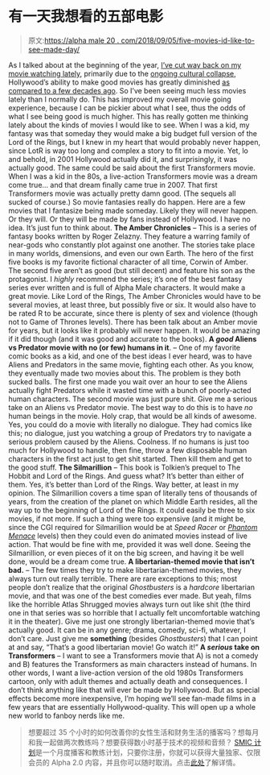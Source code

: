 # 有一天我想看的五部电影

> 原文:[https://alpha male 20 . com/2018/09/05/five-movies-id-like-to-see-made-day/](https://alphamale20.com/2018/09/05/five-movies-id-like-to-see-made-someday/)

As I talked about at the beginning of the year, [I’ve cut way back on my movie watching lately](https://calebjonesblog.com/movies-ive-given/), primarily due to the [ongoing cultural collapse](https://calebjonesblog.com/cultural-collapse/), Hollywood’s ability to make good movies has greatly diminished [as compared to a few decades ago](https://calebjonesblog.com/1982-best-year-ever-movies/). So I’ve been seeing much less movies lately than I normally do. This has improved my overall movie going experience, because I can be pickier about what I see, thus the odds of what I see being good is much higher.
This has really gotten me thinking lately about the kinds of movies I would like to see.
When I was a kid, my fantasy was that someday they would make a big budget full version of the Lord of the Rings, but I knew in my heart that would probably never happen, since LotR is way too long and complex a story to fit into a movie.
Yet, lo and behold, in 2001 Hollywood actually did it, and surprisingly, it was actually good.
The same could be said about the first Transformers movie. When I was a kid in the 80s, a live-action Transformers movie was a dream come true… and that dream finally came true in 2007\. That first Transformers movie was actually pretty damn good. (The sequels all sucked of course.)
So movie fantasies really do happen.
Here are a few movies that I fantasize being made someday. Likely they will never happen. Or they will. Or they will be made by fans instead of Hollywood. I have no idea. It’s just fun to think about.
**The Amber Chronicles** – This is a series of fantasy books written by Roger Zelazny. They feature a warring family of near-gods who constantly plot against one another. The stories take place in many worlds, dimensions, and even our own Earth. The hero of the first five books is my favorite fictional character of all time, Corwin of Amber. The second five aren’t as good (but still decent) and feature his son as the protagonist. I *highly* recommend the series; it’s one of the best fantasy series ever written and is full of Alpha Male characters.
It would make a great movie. Like Lord of the Rings, The Amber Chronicles would have to be several movies, at least three, but possibly five or six. It would also have to be rated R to be accurate, since there is plenty of sex and violence (though not to Game of Thrones levels).
There has been talk about an Amber movie for years, but it looks like it probably will never happen. It would be amazing if it did though (and it was good and accurate to the books).
**A *good* Aliens vs Predator movie with no (or few) humans in it**. – One of my favorite comic books as a kid, and one of the best ideas I ever heard, was to have Aliens and Predators in the same movie, fighting each other.
As you know, they eventually made two movies about this. The problem is they both sucked balls. The first one made you wait over an hour to see the Aliens actually fight Predators while it wasted time with a bunch of poorly-acted human characters. The second movie was just pure shit.
Give me a serious take on an Aliens vs Predator movie. The best way to do this is to have *no* human beings in the movie. Holy crap, that would be all kinds of awesome. Yes, you could do a movie with literally no dialogue. They had comics like this; no dialogue, just you watching a group of Predators try to navigate a serious problem caused by the Aliens. Coolness.
If no humans is just too much for Hollywood to handle, then fine, throw a few disposable human characters in the first act just to get shit started. Then kill them and get to the good stuff.
**The Silmarillion** – This book is Tolkien’s prequel to The Hobbit and Lord of the Rings. And guess what? It’s better than either of them. Yes, it’s better than Lord of the Rings. Way better, at least in my opinion.
The Silmarillion covers a time span of literally tens of thousands of years, from the creation of the planet on which Middle Earth resides, all the way up to the beginning of Lord of the Rings. It could easily be three to six movies, if not more.
If such a thing were too expensive (and it might be, since the CGI required for Silmarillion would be at *Speed Racer* or [*Phantom Menace*](https://calebjonesblog.com/my-superior-version-of-the-phantom-menace/) levels) then they could even do animated movies instead of live action. That would be fine with me, provided it was well done.
Seeing the Silmarillion, or even pieces of it on the big screen, and having it be well done, would be a dream come true.
**A libertarian-themed movie that isn’t bad.** – The few times they try to make libertarian-themed movies, they always turn out really terrible. There are rare exceptions to this; most people don’t realize that the original *Ghostbusters* is a *hardcore* libertarian movie, and that was one of the best comedies ever made. But yeah, films like the horrible Atlas Shrugged movies always turn out like shit (the third one in that series was so horrible that I actually felt uncomfortable watching it in the theater).
Give me just one strongly libertarian-themed movie that’s actually good. It can be in any genre; drama, comedy, sci-fi, whatever, I don’t care. Just give me **something** (besides *Ghostbusters*) that I can point at and say, “That’s a good libertarian movie! Go watch it!”
**A *serious* take on Transformers** – I want to see a Transformers movie that A) is not a comedy and B) features the Transformers as main characters instead of humans. In other words, I want a live-action version of the old 1980s Transformers cartoon, only with adult themes and actually death and consequences.
I don’t think anything like that will ever be made by Hollywood. But as special effects become more inexpensive, I’m hoping we’ll see fan-made films in a few years that are essentially Hollywood-quality. This will open up a whole new world to fanboy nerds like me.

> 想要超过 35 个小时的如何改善你的女性生活和财务生活的播客吗？想每月和我一起做两次教练吗？想要获得数小时基于技术的视频和音频？ [SMIC 计划](https://alphamale20.kartra.com/page/vIL17)是一个月度播客和教练计划，只要你注册，你就可以获得大量独家、仅限会员的 Alpha 2.0 内容，并且你可以随时取消。点击[此处](https://alphamale20.kartra.com/page/vIL17)了解详情。